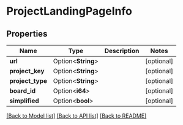 # ProjectLandingPageInfo

## Properties

Name | Type | Description | Notes
------------ | ------------- | ------------- | -------------
**url** | Option<**String**> |  | [optional]
**project_key** | Option<**String**> |  | [optional]
**project_type** | Option<**String**> |  | [optional]
**board_id** | Option<**i64**> |  | [optional]
**simplified** | Option<**bool**> |  | [optional]

[[Back to Model list]](../README.md#documentation-for-models) [[Back to API list]](../README.md#documentation-for-api-endpoints) [[Back to README]](../README.md)


